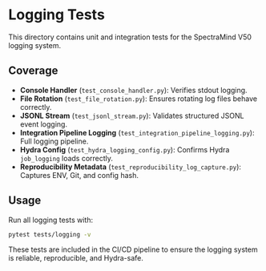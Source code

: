 # Logging Tests

This directory contains unit and integration tests for the SpectraMind V50 logging system.

## Coverage

- **Console Handler** (`test_console_handler.py`): Verifies stdout logging.
- **File Rotation** (`test_file_rotation.py`): Ensures rotating log files behave correctly.
- **JSONL Stream** (`test_jsonl_stream.py`): Validates structured JSONL event logging.
- **Integration Pipeline Logging** (`test_integration_pipeline_logging.py`): Full logging pipeline.
- **Hydra Config** (`test_hydra_logging_config.py`): Confirms Hydra `job_logging` loads correctly.
- **Reproducibility Metadata** (`test_reproducibility_log_capture.py`): Captures ENV, Git, and config hash.

## Usage

Run all logging tests with:

```bash
pytest tests/logging -v
```

These tests are included in the CI/CD pipeline to ensure the logging system is reliable, reproducible, and Hydra-safe.
